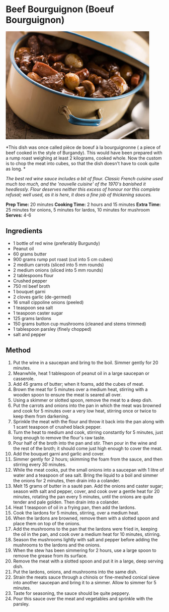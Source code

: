 # Beef Bourguignon (Boeuf Bourguignon)

![Name](resources/beef-bourguinon.jpg)

*This dish was once called pièce de boeuf à la bourguignonne ( a piece of beef cooked in the style of Burgandy). This would have been prepared with a rump roast weighing at least 2 kilograms, cooked whole. Now the custom is to chop the meat into cubes, so that the dish doesn't have to cook quite as long. *

*The best red wine sauce includes a bit of flour. Classic French cuisine used much too much, and the 'nouvelle cuisine' of the 1970's banished it heedlessly. Flour deserves neither this excess of honour nor this complete refusal; well used, as it is here, it does a fine job of thickening sauces.*

**Prep Time:** 20 minutes
**Cooking Time:** 2 hours and 15 minutes
**Extra Time:** 25 minutes for onions, 5 minutes for lardos, 10 minutes for mushroom
**Serves:** 4-6

## Ingredients
- 1 bottle of red wine (preferably Burgundy)
- Peanut oil
- 60 grams butter
- 900 grams rump pot roast (cut into 5 cm cubes)
- 2 medium carrots (sliced into 5 mm rounds)
- 2 medium onions (sliced into 5 mm rounds)
- 2 tablespoons flour
- Crushed pepper
- 750 ml beef broth 
- 1 bouquet garni
- 2 cloves garlic (de-germed)
- 16 small cippoline onions (peeled)
- 1 teaspoon sea salt
- 1 teaspoon caster sugar
- 125 grams lardons
- 150 grams button cup mushrooms (cleaned and stems trimmed)
- 1 tablespoon parsley (finely chopped)
- salt and pepper

## Method
1. Put the wine in a saucepan and bring to the boil. Simmer gently for 20 minutes.
1. Meanwhile, heat 1 tablespoon of peanut oil in a large saucepan or casserole. 
1. Add 45 grams of butter; when it foams, add the cubes of meat.
1. Brown the meat for 5 minutes over a medium heat, stirring with a wooden spoon to ensure the meat is seared all over.
1. Using a skimmer or slotted spoon, remove the meat to a deep dish.
1. Put the carrots and onions into the pan in which the meat was browned and cook for 5 minutes over a very low heat, stirring once or twice to keep them from darkening.
1. Sprinkle the meat with the flour and throw it back into the pan along with 1 scant teaspoon of crushed black pepper.
1. Turn the heat to medium and cook, stirring constantly for 5 minutes, just long enough to remove the flour's raw taste.
1. Pour half of the broth into the pan and stir. Then pour in the wine and the rest of the broth; it should come just high enough to cover the meat.
1. Add the bouquet garni and garlic and cover. 
1. Simmer gently for 2 hours; skimming the foam from the sauce, and then stirring every 30 minutes.
1. While the meat cooks, put the small onions into a saucepan with 1 litre of water and a teaspoon of sea salt. Bring the liquid to a boil and simmer the onions for 2 minutes, then drain into a colander.
1. Melt 15 grams of butter in a sauté pan. Add the onions and caster sugar; season with salt and pepper, cover, and cook over a gentle heat for 20 minutes, rotating the pan every 5 minutes, until the onions are quite tender and pale golden. Then drain into a colander.
1. Heat 1 teaspoon of oil in a frying pan, then add the lardons.
1. Cook the lardons for 5 minutes, stirring, over a medium heat. 
1. When the lardons are browned, remove them with a slotted spoon and place them on top of the onions.
1. Add the mushrooms to the pan that the lardons were fried in, keeping the oil in the pan, and cook over a medium heat for 10 minutes, stirring.
1. Season the mushrooms lightly with salt and pepper before adding the mushrooms to the lardons and the onions.
1. When the stew has been simmering for 2 hours, use a large spoon to remove the grease from its surface.
1. Remove the meat with a slotted spoon and put it in a large, deep serving dish.
1. Put the lardons, onions, and mushrooms into the same dish.
1. Strain the meats sauce through a chinois or fine-meshed conical sieve into another saucepan and bring it to a simmer. Allow to simmer for 5 minutes.
1. Taste for seasoning, the sauce should be quite peppery.
1. Pour this sauce over the meat and vegetables and sprinkle with the parsley.